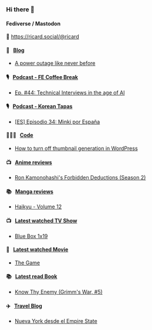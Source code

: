 ### Hi there 👋

#### Fediverse / Mastodon

🐘 https://ricard.social/@ricard

#### 📝 &nbsp;&nbsp;[Blog](https://ricard.blog)

- [A power outage like never before](https://ricard.blog/other/a-power-outage-like-never-before/)

#### 🎙 &nbsp;&nbsp;[Podcast - FE Coffee Break](https://frontendcoffeebreak.transistor.fm/)

- [Ep. #44: Technical Interviews in the age of AI](https://share.transistor.fm/s/7e529a1f)

#### 🎙 &nbsp;&nbsp;[Podcast - Korean Tapas](https://koreantapas.show/)

- [[ES] Episodio 34: Minki por España](https://podcasters.spotify.com/pod/show/korean-tapas/episodes/ES-Episodio-34-Minki-por-Espaa-e2h7iun)

#### 👨🏻‍💻 &nbsp;&nbsp;[Code](https://ricard.dev)

- [How to turn off thumbnail generation in WordPress](https://ricard.dev/how-to-turn-off-thumbnail-generation-in-wordpress/)

#### 📺 &nbsp;&nbsp;[Anime reviews](https://anime.ricard.blog)

- [Ron Kamonohashi&#39;s Forbidden Deductions (Season 2)](https://anime.ricard.blog/reviews/ron-kamonohashi-forbidden-deductions-season-2/)

#### 📚 &nbsp;&nbsp;[Manga reviews](https://anime.ricard.blog)

- [Haikyu - Volume 12](https://manga.ricard.blog/reviews/haikyuu/volume/12/)

#### 📺 &nbsp;&nbsp;[Latest watched TV Show](https://quicoto.github.io/reviews/tv-shows)

- [Blue Box 1x19](https://quicoto.github.io/reviews/tv-shows/blue-box/1x19)

#### 🍿 &nbsp;&nbsp;[Latest watched Movie](https://quicoto.github.io/reviews/movies/)

- [The Game](https://quicoto.github.io/reviews/movies/the-game/)

#### 📚 &nbsp;&nbsp;[Latest read Book](https://ricard.blog/books/)

- [Know Thy Enemy (Grimm&#39;s War, #5)](https://www.goodreads.com/review/show/7019803899?utm_medium=api&amp;utm_source=rss)

#### ✈️ &nbsp;&nbsp;[Travel Blog](https://www.quicoto.com/)

- [Nueva York desde el Empire State](https://www.quicoto.com/nueva-york-desde-el-empire-state/)
